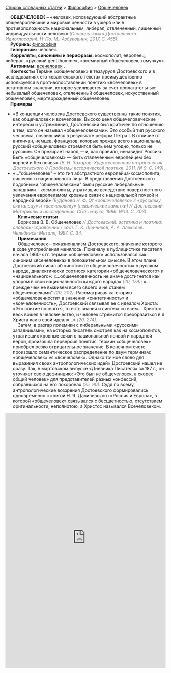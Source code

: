<style>
st { color: Gray;
  font-style: italic;}
</style>

[Список словарных статей](https://thesaurus-dostoevsky.github.io/Thesaurus/) > [Философия](philosophy.md) > [Общечеловек](общечеловек.md) 

&nbsp;&nbsp;&nbsp;&nbsp;**ОБЩЕЧЕЛОВЕК** – «человек, исповедующий абстрактные общеевропейские и мировые ценности в ущерб или в противоположность  национальным, либерал,  отвлеченный, лишенный индивидуальности человек» <st>(Словарь языка Достоевского. Идиоглосарий. Н–По. М.: Азбуковник, 2017. С. 455)</st>.  
&nbsp;&nbsp;&nbsp;&nbsp;**Рубрика:** [философия](philosophy.md)  
&nbsp;&nbsp;&nbsp;&nbsp;**Гипероним:** человек.  
&nbsp;&nbsp;&nbsp;&nbsp;**Корреляты, синонимы и перифразы:** космополит,  европеец,  либерал, «русский gentilhomme», «всемирный общечеловек, гомункул».  
&nbsp;&nbsp;&nbsp;&nbsp;**Антонимы:** [всечеловек](всечеловек.md)  .  
&nbsp;&nbsp;&nbsp;&nbsp;**Контексты** Термин «общечеловек» в тезаурусе Достоевского и в исследованиях его «евангельского текста» преимущественно используется в противопоставлении понятию «всечеловек» в негативном значении, которое усиливается  за счет прилагательных: небывалый  общечеловек, отвлеченный общечеловек, искусственный общечеловек, мертворожденный общечеловек.   
&nbsp;&nbsp;&nbsp;&nbsp;**Примеры**  
* «В концепции человека Достоевского существенны такие понятия, как общечеловек и всечеловек. Высоко ценя общечеловеческие интересы и устремления, Достоевский был критичен по отношению к тем, кого он называл «общечеловеками». Это особый тип русского человека, появившийся в результате реформ Петра I. В отличие от англичан, немцев, французов, которые прежде всего национальны, русский «общечеловек» стремится быть кем угодно, только не русским. Он презирает народ — и, как правило, ненавидит Россию. Быть «общечеловеком» — быть отвлечённым европейцем без корней и без почвы» <st>(В. Н. Захаров. Художественная антропология Достоевского // Проблемы исторической поэтики. 2011. № 9. С. 149)</st>.
* «…"общечеловек" – это тип абстрактного европейца-космополита, лишенного национального лица. В представлении Достоевского подобными "общечеловеками" были русские либеральные западники – космополиты, утратившие вследствие поверхностного увлечения европеизмом кровные связи с национальной почвой и народной верой» <st>(Буданова Н. Ф. От «общечеловека» к «русскому скитальцу» и «всечеловеку» (лексические заметки) // Достоевский. Материалы и исследования. СПб.: Наука, 1996. №13. С. 203)</st>.  
&nbsp;&nbsp;&nbsp;&nbsp;**Ключевые статьи**  
&nbsp;&nbsp;&nbsp;&nbsp;Борисова В. В. Общечеловек <st>// Достоевский: эстетика и поэтика: словарь-справочник / сост. Г. К. Щенников, А. А. Алексеев. Челябинск: Металл, 1997. С. 34. </st>  <br>
&nbsp;&nbsp;&nbsp;&nbsp;**Примечания**  
&nbsp;&nbsp;&nbsp;&nbsp;Общечеловек – окказионализм Достоевского, значение которого в ходе употребления менялось. Поначалу в публицистике писателя начала 1860-х гг. термин «общечеловек» использовался как синоним   «всечеловека» в положительном смысле. В этом плане Достоевский писал об «инстинкте общечеловечности» в русском народе, диалектически соотнося категории «общечеловеческого» и «национального»: «…общечеловечность не иначе достигнется как упором в свои национальности каждого народа» <st>(20, 179)</st>;  «…прежде чем не выживем всего своего и не станем общечеловеками" <st>(20, 202)</st>. Рассматривая категорию «общечеловечности» в значении «синтетичность» и «всечеловечность», Достоевский связывал ее с идеалом Христа: «Это слитие полного я, то есть знания и синтеза со всем… Христос весь вошел в человечество, и человек стремится преобразиться в я Христа как в свой идеал»…» <st>(20, 274)</st>.  
&nbsp;&nbsp;&nbsp;&nbsp;Затем, в  разгар полемики с либеральными «русскими западниками», на которых писатель смотрел как на космополитов, утративших кровные связи с национальной почвой и народной верой, произошла перверсия понятия: термин «общечеловек» приобрел резко отрицательное значение. В конечном счете  произошло семантическое распределение  по двум терминам: «общечеловек» vs «всечеловек». Однако точное слово для выражения своих антропологических идей» Достоевский нашел не сразу. Так,  в мартовском выпуске «Дневника Писателя» за 187  г., он уточняет свою дефиницию: «Это был не общечеловек, а скорее общий человек» для представителей разных конфессий, собравшихся на его похоронах <st>(25, 90)</st>. Судя по всему, антропологические воззрения Достоевского формировались  одновременно с книгой Н. Я. Данилевского «Россия и Европа», в которой «общечеловек» связывался с бесцветностью, отсутствием оригинальности, неполнотою, а Христос назывался Всечеловеком.

<iframe src="https://thesaurus-dostoevsky.github.io/nk/общечеловек.html" style="border:0px;width:100%;height:800px" allowfullscreen="true" webkitallowfullscreen="true" mozallowfullscreen="true">
